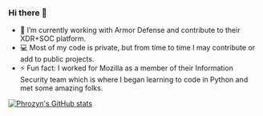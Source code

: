 ### Hi there 👋

- 🔭 I’m currently working with Armor Defense and contribute to their XDR+SOC platform.
- 💻 Most of my code is private, but from time to time I may contribute or add to public projects.
- ⚡ Fun fact: I worked for Mozilla as a member of their Information Security team which is where I began learning to code in Python and met some amazing folks.

[![Phrozyn's GitHub stats](https://github-readme-stats.vercel.app/api?username=Phrozyn&count_private=true&show_icons=true&theme=algolia)](https://github.com/anuraghazra/github-readme-stats)



<!--
**Phrozyn/Phrozyn** is a ✨ _special_ ✨ repository because its `README.md` (this file) appears on your GitHub profile.

Here are some ideas to get you started:

- 🔭 I’m currently working on ...
- 🌱 I’m currently learning ...
- 👯 I’m looking to collaborate on ...
- 🤔 I’m looking for help with ...
- 💬 Ask me about ...
- 📫 How to reach me: ...
- 😄 Pronouns: ...
- ⚡ Fun fact: ...
-->
